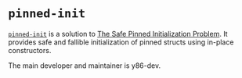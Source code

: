 # `pinned-init`

[`pinned-init`](https://github.com/Rust-for-Linux/pinned-init) is a solution to [The Safe Pinned Initialization Problem](The-Safe-Pinned-Initialization-Problem.md). It provides safe and fallible initialization of pinned structs using in-place constructors.

The main developer and maintainer is y86-dev.
